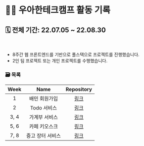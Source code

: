 # 🧑‍💻 **우아한테크캠프 활동 기록**

## 🗓 **전체 기간**: 22.07.05 ~ 22.08.30

<br/>

- 8주간 웹 프론트엔드를 기반으로 풀스택으로 프로젝트를 진행했습니다.
- 2인 팀 프로젝트 또는 개인 프로젝트를 수행했습니다.

### 🗃 **목록**

| Week |       Name       |                        Repository                         |
| :--: | :--------------: | :-------------------------------------------------------: |
|  1   |  배민 회원가입   |   [링크](https://github.com/happyGyu/web-baemin-taegyu)   |
|  2   |   Todo 서비스    | [링크](https://github.com/happyGyu/web-todo-10/tree/dev)  |
| 3, 4 |  가계부 서비스   |    [링크](https://github.com/happyGyu/web-moneybook-2)    |
| 5, 6 |  카페 키오스크   | [링크](https://github.com/happyGyu/web-kiosk-taegyuhwang) |
| 7, 8 | 중고 장터 서비스 |   [링크](https://github.com/happyGyu/web-fleamarket-03)   |

<br/>
